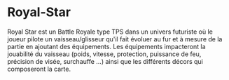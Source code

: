 # Royal-Star
Royal Star est un Battle Royale type TPS dans un univers futuriste où le joueur pilote un vaisseau/glisseur qu'il fait évoluer au fur et à mesure de la partie en ajoutant des équipements. Les équipements impacteront la jouabilité du vaisseau (poids, vitesse, protection, puissance de feu, précision de visée, surchauffe ...) ainsi que les différents décors qui composeront la carte.
